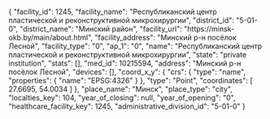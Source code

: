 {
    "facility_id": 1245,
    "facility_name": "Республиканский центр пластической и реконструктивной микрохирургии",
    "district_id": "5-01-0",
    "district_name": "Минский район",
    "facility_url": "https:\/\/minsk-okb.by\/main\/about.html",
    "facility_address": "Минский р-н посёлок Лесной",
    "facility_type": "0",
    "ap_1": "0",
    "name": "Республиканский центр пластической и реконструктивной микрохирургии",
    "state": "private institution",
    "stats": [],
    "med_id": 10215594,
    "address": "Минский р-н посёлок Лесной",
    "devices": [],
    "coord_x_y": {
        "crs": {
            "type": "name",
            "properties": {
                "name": "EPSG:4326"
            }
        },
        "type": "Point",
        "coordinates": [
            27.6695,
            54.0034
        ]
    },
    "place_name": "Минск",
    "place_type": "city",
    "localties_key": 104,
    "year_of_closing": null,
    "year_of_opening": "0",
    "healthcare_facility_key": 1245,
    "administrative_division_id": "5-01-0"
}